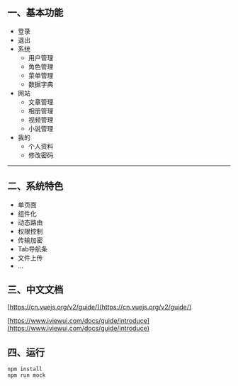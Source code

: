 ## 一、基本功能

- 登录
- 退出
- 系统
    - 用户管理
    - 角色管理
    - 菜单管理
    - 数据字典
- 网站
    - 文章管理
    - 相册管理
    - 视频管理
    - 小说管理
- 我的
    - 个人资料
    - 修改密码

--- 

## 二、系统特色
- 单页面
- 组件化
- 动态路由
- 权限控制
- 传输加密
- Tab导航条
- 文件上传
- ...

## 三、中文文档
[https://cn.vuejs.org/v2/guide/](https://cn.vuejs.org/v2/guide/)

[https://www.iviewui.com/docs/guide/introduce](https://www.iviewui.com/docs/guide/introduce)

## 四、运行
```
npm install
npm run mock
```

